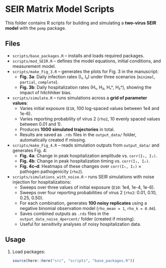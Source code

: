 # SEIR Matrix Model Scripts

This folder contains R scripts for building and simulating a **two-virus SEIR model** with the `pomp` package.

## Files
- `scripts/base_packages.R` – installs and loads required packages.  
- `scripts/mod_SEIR.R` – defines the model equations, initial conditions, and measurement model.
- `scripts/make_Fig_3.R` – generates the plots for Fig. 3 in the manuscript:  
  - **Fig. 3a**: Daily infection rates (I₁, I₂) under three scenarios (`minimal`, `partial`, `complete`).  
  - **Fig. 3b**: Daily hospitalization rates (H₁, H₂, H₁ᵒ, H₂ᵒ), showing the impact of hitchhiker bias.
- `scripts/simulate.R` – runs simulations across a **grid of parameter values**:  
  - Varies initial exposure (`E10`, 100 log-spaced values between 1e4 and 1e-6).  
  - Varies reporting probability of virus 2 (`rho2`, 10 evenly spaced values between 0.01 and 1).  
  - Produces **1000 simulated trajectories** in total.  
  - Results are saved as `.rds` files in the `output_data/` folder, automatically created if missing.
- `scripts/make_Fig_4.R` – reads simulation outputs from `output_data/` and generates Fig. 4:  
  - **Fig. 4a**: Change in peak hospitalization amplitude vs. `corr(I₁, I₂)`.  
  - **Fig. 4b**: Change in peak hospitalization timing vs. `corr(I₁, I₂)`.  
  - **Fig. 4c–d**: Heatmaps of these changes over `corr(I₁, I₂)` × pathogen pathogenicity (`rho2`).
- `scripts/simulations_with_noise.R` – runs SEIR simulations with noise injection for hospitalizations:  
  - Sweeps over three values of initial exposure (`E10`: 1e4, 1e-4, 1e-6).  
  - Sweeps over four reporting probabilities of virus 2 (`rho2`: 0.01, 0.10, 0.25, 0.50).  
  - For each combination, generates **100 noisy replicates** using a negative binomial observation model (`rho_mean = 1`, `rho_k = 0.04`).  
  - Saves combined outputs as `.rds` files in the `output_data_noise_4percent/` folder (created if missing).  
  - Useful for sensitivity analyses of noisy hospitalization data.


## Usage
1. Load packages:
   ```r
   source(here::here("src", "scripts", "base_packages.R"))


